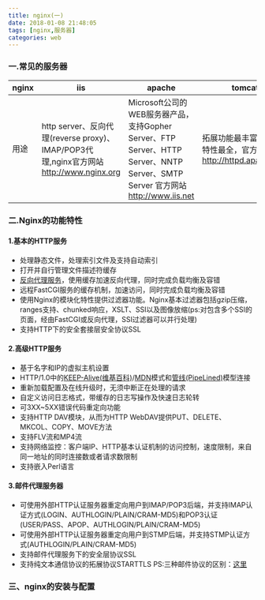 ```yaml
---
title: nginx(一)
date: 2018-01-08 21:48:05
tags: [nginx,服务器]
categories: web
---
```

### 一.常见的服务器
|nginx|iis|apache|tomcat|Lighthttpd
--|--|--|--|--
用途|http server、反向代理(reverse proxy)、IMAP/POP3代理,nginx官方网站 http://www.nginx.org |Microsoft公司的WEB服务器产品，支持Gopher Server、FTP Server、HTTP Server、NNTP Server、SMTP Server 官方网站 http://www.iis.net |拓展功能最丰富，工具特性最全，官方网站：http://httpd.apache.org |apache的拓展部分，为运行JSP和Servlet提供服务|开源轻量级web服务器软件，支持[FastCGI](https://zh.wikipedia.org/wiki/FastCGI),Output Compress,URL重写
### 二.Nginx的功能特性
#### 1.基本的HTTP服务 
   - 处理静态文件，处理索引文件及支持自动索引
   - 打开并自行管理文件描述符缓存
   - [反向代理服务](https://zh.wikipedia.org/wiki/%E5%8F%8D%E5%90%91%E4%BB%A3%E7%90%86)，使用缓存加速反向代理，同时完成负载均衡及容错
   - 远程FastCGI服务的缓存机制，加速访问，同时完成负载均衡及容错
   - 使用Nginx的模块化特性提供过滤器功能。Nginx基本过滤器包括gzip压缩，ranges支持、chunked响应，XSLT、SSI以及图像放缩(ps:对包含多个SSI的页面，经由FastCGI或反向代理，SSI过滤器可以并行处理)
   - 支持HTTP下的安全套接层安全协议SSL
#### 2.高级HTTP服务
   - 基于名字和IP的虚拟主机设置
   - HTTP/1.0中的[KEEP-Alive(维基百科)](https://zh.wikipedia.org/wiki/HTTP%E6%8C%81%E4%B9%85%E8%BF%9E%E6%8E%A5)/[MDN](https://developer.mozilla.org/zh-CN/docs/Web/HTTP/Headers/Keep-Alive)模式和[管线(PipeLined)](https://zh.wikipedia.org/wiki/HTTP%E7%AE%A1%E7%B7%9A%E5%8C%96)模型连接
   - 重新加载配置及在线升级时，无须中断正在处理的请求
   - 自定义访问日志格式，带缓存的日志写操作及快速日志轮转
   - 可3XX~5XX错误代码重定向功能
   - 支持HTTP DAV模块，从而为HTTP WebDAV提供PUT、DELETE、MKCOL、COPY、MOVE方法
   - 支持FLV流和MP4流
   - 支持网络监控：客户端IP、HTTP基本认证机制的访问控制，速度限制，来自同一地址的同时连接数或者请求数限制
   - 支持嵌入Perl语言
#### 3.邮件代理服务器
   - 可使用外部HTTP认证服务器重定向用户到IMAP/POP3后端，并支持IMAP认证方式(LOGIN、AUTHLOGIN/PLAIN/CRAM-MD5)和POP3认证(USER/PASS、APOP、AUTHLOGIN/PLAIN/CRAM-MD5)
   - 可使用外部HTTP认证服务器重定向用户到STMP后端，并支持STMP认证方式(AUTHLOGIN/PLAIN/CRAM-MD5)
   - 支持邮件代理服务下的安全层协议SSL
   - 支持纯文本通信协议的拓展协议STARTTLS
PS:三种邮件协议的区别：[这里](/三种邮件协议-STMP、POP3、IMAP/)
### 三、nginx的安装与配置
